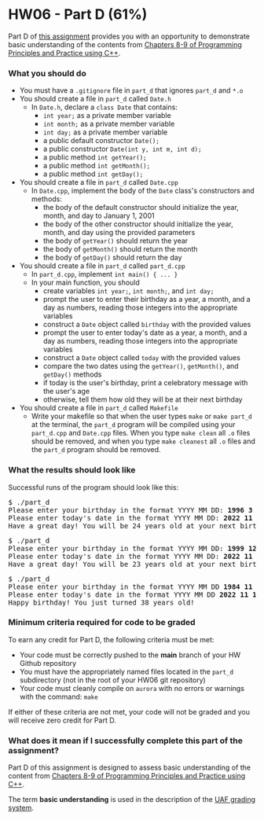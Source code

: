 # HW06 - Part D (61%)

Part D of [this assignment](../README.md) provides you with an opportunity to demonstrate basic understanding of the contents from [Chapters 8-9 of Programming Principles and Practice using C++][textbook].

### What you should do

* You must have a `.gitignore` file in `part_d` that ignores `part_d` and `*.o`
* You should create a file in `part_d` called `Date.h` 
   - In `Date.h`, declare a `class Date` that contains:
     - `int year;` as a private member variable
     - `int month;` as a private member variable
     - `int day;` as a private member variable
     - a public default constructor `Date();`
     - a public constructor `Date(int y, int m, int d);`
     - a public method `int getYear();`
     - a public method `int getMonth();`
     - a public method `int getDay();`
* You should create a file in `part_d` called `Date.cpp`
  - In `Date.cpp`, implement the body of the `Date` class's constructors and methods:
    - the body of the default constructor should initialize the year, month, and day to January 1, 2001
    - the body of the other constructor should initialize the year, month, and day using the provided parameters
    - the body of `getYear()` should return the year
    - the body of `getMonth()` should return the month
    - the body of `getDay()` should return the day
* You should create a file in `part_d` called `part_d.cpp`
    - In `part_d.cpp`, implement `int main() { ... }`
    - In your main function, you should 
      - create variables `int year;`, `int month;`, and `int day;`
      - prompt the user to enter their birthday as a year, a month, and a day as numbers, reading those integers into the appropriate variables 
      - construct a `Date` object called `birthday` with the provided values
      - prompt the user to enter today's date as a year, a month, and a day as numbers, reading those integers into the appropriate variables 
      - construct a `Date` object called `today` with the provided values
      - compare the two dates using the `getYear()`, `getMonth()`, and `getDay()` methods
      - if today is the user's birthday, print a celebratory message with the user's age
      - otherwise, tell them how old they will be at their next birthday
* You should create a file in `part_d` called `Makefile`
  - Write your makefile so that when the user types `make` or `make part_d` at the terminal, the `part_d` program will be compiled using your `part_d.cpp` and `Date.cpp` files. When you type `make clean` all `.o` files should be removed, and when you type `make cleanest` all `.o` files and the `part_d` program should be removed.
  

### What the results should look like

Successful runs of the program should look like this:
<pre>$ ./part_d
Please enter your birthday in the format YYYY MM DD: <b>1996</b> <b>3</b> <b>22</b>
Please enter today's date in the format YYYY MM DD: <b>2022</b> <b>11</b> <b>17</b>
Have a great day! You will be 24 years old at your next birthday!
</pre>

<pre>$ ./part_d
Please enter your birthday in the format YYYY MM DD: <b>1999</b> <b>12</b> <b>29</b>
Please enter today's date in the format YYYY MM DD: <b>2022</b> <b>11</b> <b>17</b>
Have a great day! You will be 23 years old at your next birthday!
</pre>

<pre>$ ./part_d
Please enter your birthday in the format YYYY MM DD <b>1984</b> <b>11</b> <b>17</b>
Please enter today's date in the format YYYY MM DD <b>2022</b> <b>11</b> <b>17</b>
Happy birthday! You just turned 38 years old!
</pre>


### Minimum criteria required for code to be graded

To earn any credit for Part D, the following criteria must be met:
* Your code must be correctly pushed to the **main** branch of your HW Github repository
* You must have the appropriately named files located in the `part_d` subdirectory (not in the root of your HW06 git repository)
* Your code must cleanly compile on `aurora` with no errors or warnings with the command: `make`


If either of these criteria are not met, your code will not be graded and you will receive zero credit for Part D.



### What does it mean if I successfully complete this part of the assignment?

Part D of this assignment is designed to assess basic understanding of the content from [Chapters 8-9 of Programming Principles and Practice using C++][textbook].

The term **basic understanding** is used in the description of the [UAF grading system](https://catalog.uaf.edu/academics-regulations/grading-system-gpa-computation).



[textbook]: https://learning.oreilly.com/library/view/programming-principles-and/9780133796759/ch09.xhtml#ch09

